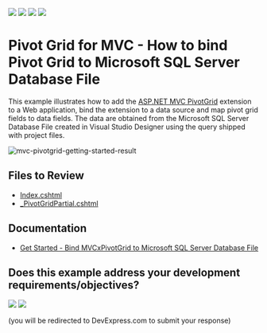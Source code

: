<!-- default badges list -->
![](https://img.shields.io/endpoint?url=https://codecentral.devexpress.com/api/v1/VersionRange/138047450/21.2.3%2B)
[![](https://img.shields.io/badge/Open_in_DevExpress_Support_Center-FF7200?style=flat-square&logo=DevExpress&logoColor=white)](https://supportcenter.devexpress.com/ticket/details/T830570)
[![](https://img.shields.io/badge/📖_How_to_use_DevExpress_Examples-e9f6fc?style=flat-square)](https://docs.devexpress.com/GeneralInformation/403183)
[![](https://img.shields.io/badge/💬_Leave_Feedback-feecdd?style=flat-square)](#does-this-example-address-your-development-requirementsobjectives)
<!-- default badges end -->
# Pivot Grid for MVC - How to bind Pivot Grid to Microsoft SQL Server Database File

This example illustrates how to add the [ASP.NET MVC PivotGrid](https://docs.devexpress.com/AspNet/10689/asp.net-mvc-extensions/pivot-grid) extension to a Web application, bind the extension to a data source and map pivot grid fields to data fields. The data are obtained from the Microsoft SQL Server Database File created in Visual Studio Designer using the query shipped with project files.

![mvc-pivotgrid-getting-started-result](./images/mvc-pivotgrid-getting-started-result.png)

## Files to Review

* [Index.cshtml](./CS/DXWebApplication1/Views/Home/Index.cshtml)
* [_PivotGridPartial.cshtml](./CS/DXWebApplication1/Views/Home/_PivotGridPartial.cshtml)
 
## Documentation

* [Get Started - Bind MVCxPivotGrid to Microsoft SQL Server Database File](https://docs.devexpress.com/AspNetMvc/116294/components/pivot-grid/getting-started/lesson-1-bind-mvcxpivotgrid-to-microsoft-sql-server-database-file)
<!-- feedback -->
## Does this example address your development requirements/objectives?

[<img src="https://www.devexpress.com/support/examples/i/yes-button.svg"/>](https://www.devexpress.com/support/examples/survey.xml?utm_source=github&utm_campaign=mvc-pivot-grid-bind-mssql-database-file&~~~was_helpful=yes) [<img src="https://www.devexpress.com/support/examples/i/no-button.svg"/>](https://www.devexpress.com/support/examples/survey.xml?utm_source=github&utm_campaign=mvc-pivot-grid-bind-mssql-database-file&~~~was_helpful=no)

(you will be redirected to DevExpress.com to submit your response)
<!-- feedback end -->
